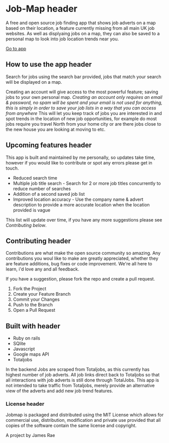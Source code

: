 # Job-Map header

A free and open source job finding app that shows job adverts on a map based on their location, a feature currently missing from all main UK job websites.
As well as displyaing jobs on a map, they can also be saved to a personal map to look into job location trends near you. 

[Go to app](http://github.com)

## How to use the app header
Search for jobs using the search bar provided, jobs that match your search will be displayed on a map. 

Creating an account will give access to the most powerful feature; saving jobs to your own personal map.
*Creating an account only requires an email & password, no spam will be spent and your email is not used for anything, this is simply in order to save your job lists in a way that you can access from anywhere*
This will let you keep track of jobs you are interested in and spot trends in the location of new job opportunities, for example do most jobs require you travel North from your home city or are there jobs close to the new house you are looking at moving to etc.

## Upcoming features header
This app is built and maintained by me personally, so updates take time, however if you would like to contribute or spot any errors please get in touch.

* Reduced search time
* Multiple job title search - Search for 2 or more job titles concurrently to reduce number of searches
* Addition of a second saved job list
* Improved location accuracy - Use the company name & advert description to provide a more accurate location when the location provided is vague

This list will update over time, if you have any more suggestions please see *Contributing below*. 

## Contributing header
Contributions are what make the open source community so amazing. Any contributions you woul like to make are greatly appreciated, whether they are feature additions, bug fixes or code improvement. We're all here to learn, i'd love any and all feedback.

If you have a suggestion, please fork the repo and create a pull request.
1. Fork the Project
2. Create your Feature Branch
3. Commit your Changes 
4. Push to the Branch 
5. Open a Pull Request

## Built with header
* Ruby on rails
* SQlite
* Javascript
* Google maps API
* Totaljobs

In the backend Jobs are scraped from Totaljobs, as this currently has highest number of job adverts. All job links direct back to Totaljobs so that all interactions with job adverts is still done through TotalJobs. This app is not intended to take traffic from Totaljobs, merely provide an alternative view of the adverts and add new job trend features.

### License header

Jobmap is packaged and distributed using the MIT License which allows for commercial use, distribution, modification and private use provided that all copies of the software contain the same license and copyright.

A project by James Rae